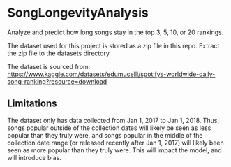 # SongLongevityAnalysis
Analyze and predict how long songs stay in the top 3, 5, 10, or 20 rankings.

The dataset used for this project is stored as a zip file in this repo. Extract the zip file to the datasets directory.

The dataset is sourced from: https://www.kaggle.com/datasets/edumucelli/spotifys-worldwide-daily-song-ranking?resource=download

## Limitations
The dataset only has data collected from Jan 1, 2017 to Jan 1, 2018. Thus, songs popular outside of the collection dates will 
likely be seen as less popular than they truly were, and songs popular in the middle of the collection date range (or released recently after 
Jan 1, 2017) will likely been seen as more popular than they truly were. This will impact the model, and will introduce bias.

